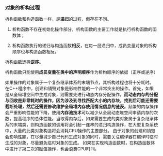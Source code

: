 ### 对象的析构过程

析构函数和构造函数一样，是**递归**的过程，但存在不同。

1. 析构函数不存在初始化操作部分，析构函数的主要工作就是执行析构函数的函数体；

2. 析构函数执行的递归与构造函数**相反**，在每一层递归中，成员变量对象的析构顺序也与构造函数相反。



析构函数选择**逆序**。

析构函数只能使用**成员变量在类中的声明顺序**作为析构顺序的依据（正序或逆序）



如果操作的对象属于一个复杂继承体系的末端节点，其析构过程也将十分耗时。
在C++程序中，创建和销毁对象是影响性能的一个非常突出的操作。首先，如果是从全局堆空间中生成对象，则需要先进行动态内存分配操作，**而动态内存的分配与回收是非常耗时的操作，因为涉及到寻找匹配大小的内存块，找到后可能还需要截断处理，然后还需要修改维护全局堆内存使用情况信息的链表**。频繁的内存操作会严重影响性能的下降，使用**内存池技术**可以减少从全局动态堆空间申请内存的次数，提高程序的总体性能。当取得内存后，如果需要生成的类对象属于复杂继承体系的末端类，则构造函数的调用将会引起一连串的递归构造操作，在大型复杂系统中，大量的此类对象构造将会消耗CPU操作的主要部分。
由于对象的创建和销毁会影响性能，在尽量减少自己代码生成对象的同时，需要关注编译器在编译时临时生成的对象，尽量避免临时对象的生成。
如果在实现构造函数时，在构造函数体中进行了第二次的赋值操作，也会浪费CPU时间。